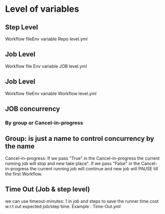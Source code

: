 # Level of variables

## Step Level 

Workflow fileEnv variable Repo level.yml

## Job Level 

Workflow file Env variable JOB level.yml

## Job Level 

Workflow fileEnv variable Workflow level.yml


## JOB concurrency

### By group or Cancel-in-progress
Group: is just a name to control concurrency by the name
------------------------
Cancel-in-progress:
If we pass "True" in the Cancel-in-progress the current running job will stop and new take place".
If we pass "False" in the Cancel-in-progress the current running job will continue and new job will PAUSE till the first Workflow.


## Time Out (Job & step level)

we can use timeout-minutes: 1 in job and steps to save the runner time cost w.r.t out expected job/step time.
Example : Time-Out.yml
